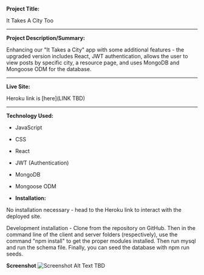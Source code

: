 **Project Title:**

It Takes A City Too

---

**Project Description/Summary:**

Enhancing our "It Takes a City" app with some additional features - the upgraded version includes React, JWT authentication, allows the user to view posts by specific city, a resource page, and uses MongoDB and Mongoose ODM for the database.

---

**Live Site:**

Heroku link is [here](LINK TBD)

---

**Technology Used:**

- JavaScript
- CSS
- React
- JWT (Authentication)
- MongoDB
- Mongoose ODM

- **Installation:**

No installation necessary - head to the Heroku link to interact with the deployed site.

Development installation - Clone from the repository on GitHub. Then in the command line of the client and server folders (respectively), use the command "npm install" to get the proper modules installed. Then run mysql and run the schema file. Finally, you can seed the database with npm run seeds.

**Screenshot**
![Screenshot Alt Text TBD ]()
